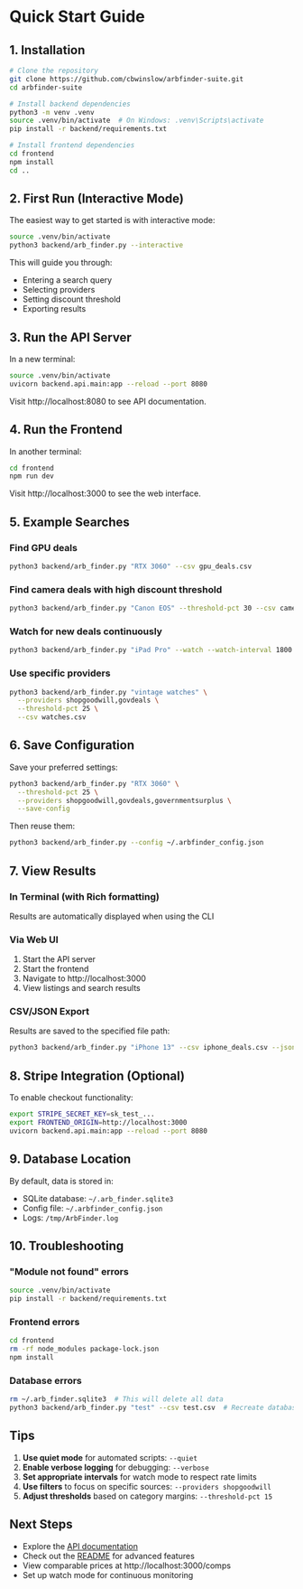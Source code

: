 # Quick Start Guide

## 1. Installation

```bash
# Clone the repository
git clone https://github.com/cbwinslow/arbfinder-suite.git
cd arbfinder-suite

# Install backend dependencies
python3 -m venv .venv
source .venv/bin/activate  # On Windows: .venv\Scripts\activate
pip install -r backend/requirements.txt

# Install frontend dependencies
cd frontend
npm install
cd ..
```

## 2. First Run (Interactive Mode)

The easiest way to get started is with interactive mode:

```bash
source .venv/bin/activate
python3 backend/arb_finder.py --interactive
```

This will guide you through:
- Entering a search query
- Selecting providers
- Setting discount threshold
- Exporting results

## 3. Run the API Server

In a new terminal:

```bash
source .venv/bin/activate
uvicorn backend.api.main:app --reload --port 8080
```

Visit http://localhost:8080 to see API documentation.

## 4. Run the Frontend

In another terminal:

```bash
cd frontend
npm run dev
```

Visit http://localhost:3000 to see the web interface.

## 5. Example Searches

### Find GPU deals
```bash
python3 backend/arb_finder.py "RTX 3060" --csv gpu_deals.csv
```

### Find camera deals with high discount threshold
```bash
python3 backend/arb_finder.py "Canon EOS" --threshold-pct 30 --csv camera_deals.csv
```

### Watch for new deals continuously
```bash
python3 backend/arb_finder.py "iPad Pro" --watch --watch-interval 1800
```

### Use specific providers
```bash
python3 backend/arb_finder.py "vintage watches" \
  --providers shopgoodwill,govdeals \
  --threshold-pct 25 \
  --csv watches.csv
```

## 6. Save Configuration

Save your preferred settings:

```bash
python3 backend/arb_finder.py "RTX 3060" \
  --threshold-pct 25 \
  --providers shopgoodwill,govdeals,governmentsurplus \
  --save-config
```

Then reuse them:

```bash
python3 backend/arb_finder.py --config ~/.arbfinder_config.json
```

## 7. View Results

### In Terminal (with Rich formatting)
Results are automatically displayed when using the CLI

### Via Web UI
1. Start the API server
2. Start the frontend
3. Navigate to http://localhost:3000
4. View listings and search results

### CSV/JSON Export
Results are saved to the specified file path:
```bash
python3 backend/arb_finder.py "iPhone 13" --csv iphone_deals.csv --json iphone_deals.json
```

## 8. Stripe Integration (Optional)

To enable checkout functionality:

```bash
export STRIPE_SECRET_KEY=sk_test_...
export FRONTEND_ORIGIN=http://localhost:3000
uvicorn backend.api.main:app --reload --port 8080
```

## 9. Database Location

By default, data is stored in:
- SQLite database: `~/.arb_finder.sqlite3`
- Config file: `~/.arbfinder_config.json`
- Logs: `/tmp/ArbFinder.log`

## 10. Troubleshooting

### "Module not found" errors
```bash
source .venv/bin/activate
pip install -r backend/requirements.txt
```

### Frontend errors
```bash
cd frontend
rm -rf node_modules package-lock.json
npm install
```

### Database errors
```bash
rm ~/.arb_finder.sqlite3  # This will delete all data
python3 backend/arb_finder.py "test" --csv test.csv  # Recreate database
```

## Tips

1. **Use quiet mode** for automated scripts: `--quiet`
2. **Enable verbose logging** for debugging: `--verbose`
3. **Set appropriate intervals** for watch mode to respect rate limits
4. **Use filters** to focus on specific sources: `--providers shopgoodwill`
5. **Adjust thresholds** based on category margins: `--threshold-pct 15`

## Next Steps

- Explore the [API documentation](http://localhost:8080/docs)
- Check out the [README](README.md) for advanced features
- View comparable prices at http://localhost:3000/comps
- Set up watch mode for continuous monitoring
